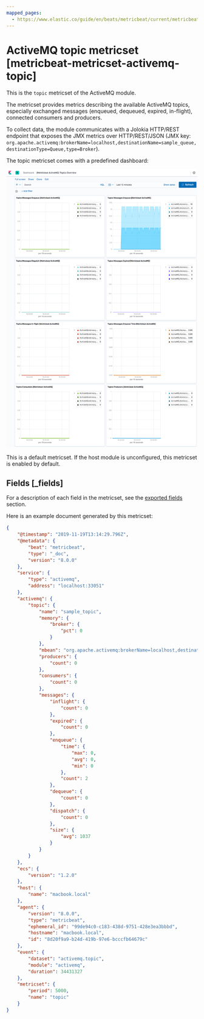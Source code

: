 ```yaml
---
mapped_pages:
  - https://www.elastic.co/guide/en/beats/metricbeat/current/metricbeat-metricset-activemq-topic.html
---
```


<!-- This file is generated! See scripts/mage/docs_collector.go -->

# ActiveMQ topic metricset [metricbeat-metricset-activemq-topic]

This is the `topic` metricset of the ActiveMQ module.

The metricset provides metrics describing the available ActiveMQ topics, especially exchanged messages (enqueued, dequeued, expired, in-flight), connected consumers and producers.

To collect data, the module communicates with a Jolokia HTTP/REST endpoint that exposes the JMX metrics over HTTP/REST/JSON (JMX key: `org.apache.activemq:brokerName=localhost,destinationName=sample_queue,destinationType=Queue,type=Broker`).

The topic metricset comes with a predefined dashboard:

![metricbeat activemq topics overview](images/metricbeat-activemq-topics-overview.png)

This is a default metricset. If the host module is unconfigured, this metricset is enabled by default.

## Fields [_fields]

For a description of each field in the metricset, see the [exported fields](/reference/metricbeat/exported-fields-activemq.md) section.

Here is an example document generated by this metricset:

```json
{
    "@timestamp": "2019-11-19T13:14:29.796Z",
    "@metadata": {
        "beat": "metricbeat",
        "type": "_doc",
        "version": "8.0.0"
    },
    "service": {
        "type": "activemq",
        "address": "localhost:33051"
    },
    "activemq": {
        "topic": {
            "name": "sample_topic",
            "memory": {
                "broker": {
                    "pct": 0
                }
            },
            "mbean": "org.apache.activemq:brokerName=localhost,destinationName=sample_topic,destinationType=Topic,type=Broker",
            "producers": {
                "count": 0
            },
            "consumers": {
                "count": 0
            },
            "messages": {
                "inflight": {
                    "count": 0
                },
                "expired": {
                    "count": 0
                },
                "enqueue": {
                    "time": {
                        "max": 0,
                        "avg": 0,
                        "min": 0
                    },
                    "count": 2
                },
                "dequeue": {
                    "count": 0
                },
                "dispatch": {
                    "count": 0
                },
                "size": {
                    "avg": 1037
                }
            }
        }
    },
    "ecs": {
        "version": "1.2.0"
    },
    "host": {
        "name": "macbook.local"
    },
    "agent": {
        "version": "8.0.0",
        "type": "metricbeat",
        "ephemeral_id": "99de94c0-c183-438d-9751-428e3ea3bbbd",
        "hostname": "macbook.local",
        "id": "8d20f9a9-b24d-419b-97e6-bcccfb64679c"
    },
    "event": {
        "dataset": "activemq.topic",
        "module": "activemq",
        "duration": 34431327
    },
    "metricset": {
        "period": 5000,
        "name": "topic"
    }
}
```
